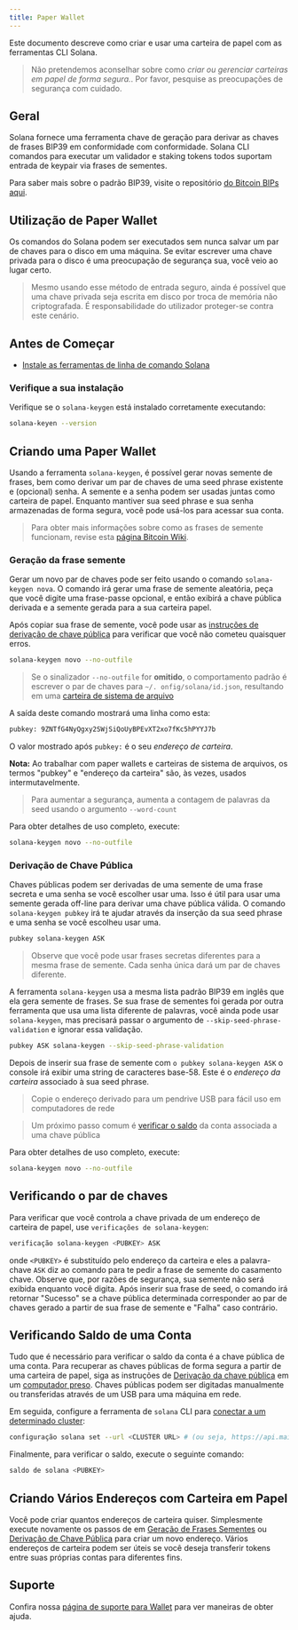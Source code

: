 ```yaml
---
title: Paper Wallet
---
```


Este documento descreve como criar e usar uma carteira de papel com as ferramentas CLI Solana.

> Não pretendemos aconselhar sobre como _criar ou gerenciar carteiras em papel de forma segura._. Por favor, pesquise as preocupações de segurança com cuidado.

## Geral

Solana fornece uma ferramenta chave de geração para derivar as chaves de frases BIP39 em conformidade com conformidade. Solana CLI comandos para executar um validador e staking tokens todos suportam entrada de keypair via frases de sementes.

Para saber mais sobre o padrão BIP39, visite o repositório [do Bitcoin BIPs aqui](https://github.com/bitcoin/bips/blob/master/bip-0039.mediawiki).

## Utilização de Paper Wallet

Os comandos do Solana podem ser executados sem nunca salvar um par de chaves para o disco em uma máquina. Se evitar escrever uma chave privada para o disco é uma preocupação de segurança sua, você veio ao lugar certo.

> Mesmo usando esse método de entrada seguro, ainda é possível que uma chave privada seja escrita em disco por troca de memória não criptografada. É responsabilidade do utilizador proteger-se contra este cenário.

## Antes de Começar

- [Instale as ferramentas de linha de comando Solana](../cli/install-solana-cli-tools.md)

### Verifique a sua instalação

Verifique se o `solana-keygen` está instalado corretamente executando:

```bash
solana-keyen --version
```

## Criando uma Paper Wallet

Usando a ferramenta `solana-keygen`, é possível gerar novas semente de frases, bem como derivar um par de chaves de uma seed phrase existente e (opcional) senha. A semente e a senha podem ser usadas juntas como carteira de papel. Enquanto mantiver sua seed phrase e sua senha armazenadas de forma segura, você pode usá-los para acessar sua conta.

> Para obter mais informações sobre como as frases de semente funcionam, revise esta [página Bitcoin Wiki](https://en.bitcoin.it/wiki/Seed_phrase).

### Geração da frase semente

Gerar um novo par de chaves pode ser feito usando o comando `solana-keygen nova`. O comando irá gerar uma frase de semente aleatória, peça que você digite uma frase-passe opcional, e então exibirá a chave pública derivada e a semente gerada para a sua carteira papel.

Após copiar sua frase de semente, você pode usar as [instruções de derivação de chave pública](#public-key-derivation) para verificar que você não cometeu quaisquer erros.

```bash
solana-keygen novo --no-outfile
```

> Se o sinalizador `--no-outfile` for **omitido**, o comportamento padrão é escrever o par de chaves para `~/. onfig/solana/id.json`, resultando em uma [carteira de sistema de arquivo](file-system-wallet.md)

A saída deste comando mostrará uma linha como esta:

```bash
pubkey: 9ZNTfG4NyQgxy2SWjSiQoUyBPEvXT2xo7fKc5hPYYJ7b
```

O valor mostrado após `pubkey:` é o seu _endereço de carteira_.

**Nota:** Ao trabalhar com paper wallets e carteiras de sistema de arquivos, os termos "pubkey" e "endereço da carteira" são, às vezes, usados intermutavelmente.

> Para aumentar a segurança, aumenta a contagem de palavras da seed usando o argumento `--word-count`

Para obter detalhes de uso completo, execute:

```bash
solana-keygen novo --no-outfile
```

### Derivação de Chave Pública

Chaves públicas podem ser derivadas de uma semente de uma frase secreta e uma senha se você escolher usar uma. Isso é útil para usar uma semente gerada off-line para derivar uma chave pública válida. O comando `solana-keygen pubkey` irá te ajudar através da inserção da sua seed phrase e uma senha se você escolheu usar uma.

```bash
pubkey solana-keygen ASK
```

> Observe que você pode usar frases secretas diferentes para a mesma frase de semente. Cada senha única dará um par de chaves diferente.

A ferramenta `solana-keygen` usa a mesma lista padrão BIP39 em inglês que ela gera semente de frases. Se sua frase de sementes foi gerada por outra ferramenta que usa uma lista diferente de palavras, você ainda pode usar `solana-keygen`, mas precisará passar o argumento de `--skip-seed-phrase-validation` e ignorar essa validação.

```bash
pubkey ASK solana-keygen --skip-seed-phrase-validation
```

Depois de inserir sua frase de semente com `o pubkey solana-keygen ASK` o console irá exibir uma string de caracteres base-58. Este é o _endereço da carteira_ associado à sua seed phrase.

> Copie o endereço derivado para um pendrive USB para fácil uso em computadores de rede

> Um próximo passo comum é [verificar o saldo](#checking-account-balance) da conta associada a uma chave pública

Para obter detalhes de uso completo, execute:

```bash
solana-keygen novo --no-outfile
```

## Verificando o par de chaves

Para verificar que você controla a chave privada de um endereço de carteira de papel, use `verificações de solana-keygen`:

```bash
verificação solana-keygen <PUBKEY> ASK
```

onde `<PUBKEY>` é substituído pelo endereço da carteira e eles a palavra-chave `ASK` diz ao comando para te pedir a frase de semente do casamento chave. Observe que, por razões de segurança, sua semente não será exibida enquanto você digita. Após inserir sua frase de seed, o comando irá retornar "Sucesso" se a chave pública determinada corresponder ao par de chaves gerado a partir de sua frase de semente e "Falha" caso contrário.

## Verificando Saldo de uma Conta

Tudo que é necessário para verificar o saldo da conta é a chave pública de uma conta. Para recuperar as chaves públicas de forma segura a partir de uma carteira de papel, siga as instruções de [Derivação da chave pública](#public-key-derivation) em um [computador preso](https://en.wikipedia.org/wiki/Air_gap_(networking)). Chaves públicas podem ser digitadas manualmente ou transferidas através de um USB para uma máquina em rede.

Em seguida, configure a ferramenta de `solana` CLI para [conectar a um determinado cluster](../cli/choose-a-cluster.md):

```bash
configuração solana set --url <CLUSTER URL> # (ou seja, https://api.mainnet-beta.solana.com)
```

Finalmente, para verificar o saldo, execute o seguinte comando:

```bash
saldo de solana <PUBKEY>
```

## Criando Vários Endereços com Carteira em Papel

Você pode criar quantos endereços de carteira quiser. Simplesmente execute novamente os passos de em [Geração de Frases Sementes](#seed-phrase-generation) ou [Derivação de Chave Pública](#public-key-derivation) para criar um novo endereço. Vários endereços de carteira podem ser úteis se você deseja transferir tokens entre suas próprias contas para diferentes fins.

## Suporte

Confira nossa [página de suporte para Wallet](support.md) para ver maneiras de obter ajuda.
